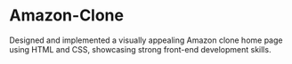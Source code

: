 # Amazon-Clone
Designed and implemented a visually appealing Amazon clone home page using HTML and CSS, showcasing strong front-end development skills.
